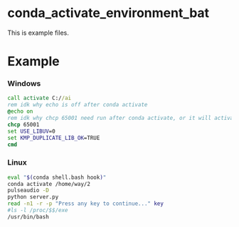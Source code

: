 # conda_activate_environment_bat
This is example files.
# Example
### Windows
```bat
call activate C://ai
rem idk why echo is off after conda activate
@echo on
rem idk why chcp 65001 need run after conda activate, or it will activate failed
chcp 65001
set USE_LIBUV=0
set KMP_DUPLICATE_LIB_OK=TRUE
cmd
```

### Linux
```sh
eval "$(conda shell.bash hook)"
conda activate /home/way/2
pulseaudio -D
python server.py
read -n1 -r -p "Press any key to continue..." key
#ls -l /proc/$$/exe
/usr/bin/bash
```
